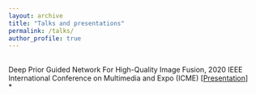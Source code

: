 ```yaml
---
layout: archive
title: "Talks and presentations"
permalink: /talks/
author_profile: true
---
```

<br>
Deep Prior Guided Network For High-Quality Image Fusion, 2020 IEEE International Conference on Multimedia and Expo (ICME)
[<a href="https://lily001ying.github.io/files/index.html">Presentation</a>]

<br>
* 
